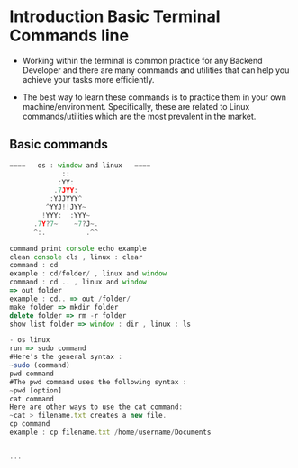 # Introduction Basic Terminal Commands line

- Working within the terminal is common practice for any Backend Developer and there are many commands and utilities that can help you achieve your tasks more efficiently.

- The best way to learn these commands is to practice them in your own machine/environment. Specifically, these are related to Linux commands/utilities which are the most prevalent in the market.

## Basic commands

```js
====   os : window and linux   ====                     
             ::                                                 
            :YY:                                                
           .7JYY:                                               
          :YJJYYY^                                              
         ^YYJ!!JYY~                                             
        !YYY:  :YYY~                                            
      .7Y?7~    ~7?J~.                                          
      ^:.          .^^   

command print console echo example
clean console cls , linux : clear
command : cd 
example : cd/folder/ , linux and window
command : cd .. , linux and window
=> out folder
example : cd.. => out /folder/
make folder => mkdir folder
delete folder => rm -r folder 
show list folder => window : dir , linux : ls

- os linux 
run => sudo command
#Here’s the general syntax : 
~sudo (command)
pwd command
#The pwd command uses the following syntax :
~pwd [option]
cat command
Here are other ways to use the cat command:
~cat > filename.txt creates a new file.
cp command
example : cp filename.txt /home/username/Documents


...











```